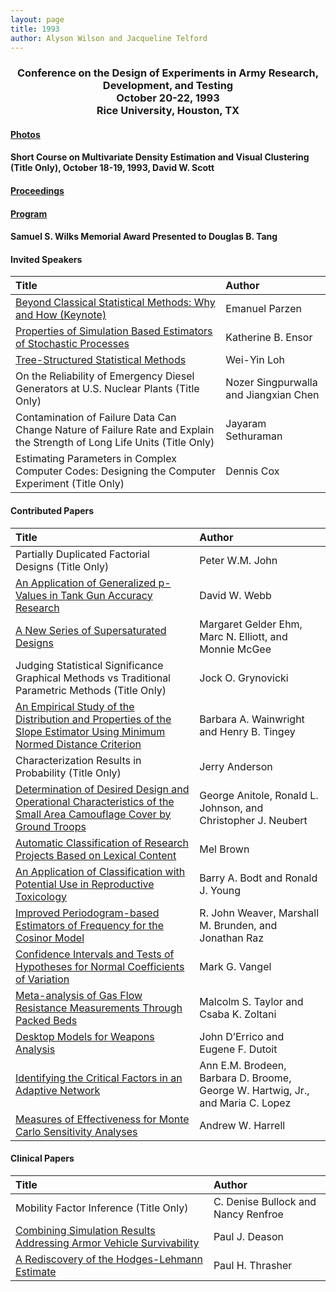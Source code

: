 ```yaml
---
layout: page
title: 1993
author: Alyson Wilson and Jacqueline Telford
---
```

<div align="center"><h3>Conference on the Design of Experiments in Army Research, Development, and Testing<br>
October 20-22, 1993<br>
Rice University, Houston, TX</h3></div>


#### [Photos](https://alysongwilson.github.io/ACAS/DOE5/1993.pdf)

#### Short Course on Multivariate Density Estimation and Visual Clustering (Title Only), October 18-19, 1993, David W. Scott

#### [Proceedings](https://alysongwilson.github.io/ACAS/DOE5/DOE39.pdf#page=1)

#### [Program](https://alysongwilson.github.io/ACAS/DOE5/DOE39.pdf#page=7)

#### Samuel S. Wilks Memorial Award Presented to Douglas B. Tang


#### Invited Speakers

| Title | Author |
| :--- | :--- |
| [Beyond Classical Statistical Methods: Why and How (Keynote)](https://alysongwilson.github.io/ACAS/DOE5/DOE39.pdf#page=11) | Emanuel Parzen |
| [Properties of Simulation Based Estimators of Stochastic Processes](https://alysongwilson.github.io/ACAS/DOE5/DOE39.pdf#page=24) | Katherine B. Ensor |
| [Tree-Structured Statistical Methods](https://alysongwilson.github.io/ACAS/DOE5/DOE39.pdf#page=133) | Wei-Yin Loh |
| On the Reliability of Emergency Diesel Generators at U.S. Nuclear Plants (Title Only) | Nozer Singpurwalla and Jiangxian Chen |
| Contamination of Failure Data Can Change Nature of Failure Rate and Explain the Strength of Long Life Units (Title Only) | Jayaram Sethuraman |
| Estimating Parameters in Complex Computer Codes: Designing the Computer Experiment (Title Only) | Dennis Cox |


#### Contributed Papers

| Title | Author |
| :--- | :--- |
| Partially Duplicated Factorial Designs (Title Only) | Peter W.M. John |
| [An Application of Generalized p-Values in Tank Gun Accuracy Research](https://alysongwilson.github.io/ACAS/DOE5/DOE39.pdf#page=299) | David W. Webb |
| [A New Series of Supersaturated Designs](https://alysongwilson.github.io/ACAS/DOE5/DOE39.pdf#page=32) | Margaret Gelder Ehm, Marc N. Elliott, and Monnie McGee |
| Judging Statistical Significance Graphical Methods vs Traditional Parametric Methods (Title Only) | Jock O. Grynovicki |
| [An Empirical Study of the Distribution and Properties of the Slope Estimator Using Minimum Normed Distance Criterion](https://alysongwilson.github.io/ACAS/DOE5/DOE39.pdf#page=82) | Barbara A. Wainwright and Henry B. Tingey |
| Characterization Results in Probability (Title Only) | Jerry Anderson |
| [Determination of Desired Design and Operational Characteristics of the Small Area Camouflage Cover by Ground Troops](https://alysongwilson.github.io/ACAS/DOE5/DOE39.pdf#page=125) | George Anitole, Ronald L. Johnson, and Christopher J. Neubert |
| [Automatic Classification of Research Projects Based on Lexical Content](https://alysongwilson.github.io/ACAS/DOE5/DOE39.pdf#page=156) | Mel Brown |
| [An Application of Classification with Potential Use in Reproductive Toxicology](https://alysongwilson.github.io/ACAS/DOE5/DOE39.pdf#page=164) | Barry A. Bodt and Ronald J. Young |
| [Improved Periodogram-based Estimators of Frequency for the Cosinor Model](https://alysongwilson.github.io/ACAS/DOE5/DOE39.pdf#page=190) | R. John Weaver, Marshall M. Brunden, and Jonathan Raz |
| [Confidence Intervals and Tests of Hypotheses for Normal Coefficients of Variation](https://alysongwilson.github.io/ACAS/DOE5/DOE39.pdf#page=179) | Mark G. Vangel |
| [Meta-analysis of Gas Flow Resistance Measurements Through Packed Beds](https://alysongwilson.github.io/ACAS/DOE5/DOE39.pdf#page=202) | Malcolm S. Taylor and Csaba K. Zoltani |
| [Desktop Models for Weapons Analysis](https://alysongwilson.github.io/ACAS/DOE5/DOE39.pdf#page=213) | John D’Errico and Eugene F. Dutoit |
| [Identifying the Critical Factors in an Adaptive Network](https://alysongwilson.github.io/ACAS/DOE5/DOE39.pdf#page=309) | Ann E.M. Brodeen, Barbara D. Broome, George W. Hartwig, Jr., and Maria C. Lopez |
| [Measures of Effectiveness for Monte Carlo Sensitivity Analyses](https://alysongwilson.github.io/ACAS/DOE5/DOE39.pdf#page=313) | Andrew W. Harrell |


#### Clinical Papers

| Title | Author |
| :--- | :--- |
| Mobility Factor Inference (Title Only) | C. Denise Bullock and Nancy Renfroe |
| [Combining Simulation Results Addressing Armor Vehicle Survivability](https://alysongwilson.github.io/ACAS/DOE5/DOE39.pdf#page=137) | Paul J. Deason |
| [A Rediscovery of the Hodges-Lehmann Estimate](https://alysongwilson.github.io/ACAS/DOE5/DOE39.pdf#page=144) | Paul H. Thrasher |
